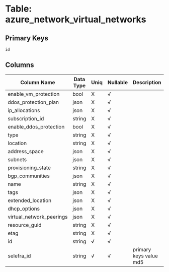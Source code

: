 # Table: azure_network_virtual_networks

## Primary Keys 

```
id
```


## Columns 

|  Column Name   |  Data Type  | Uniq | Nullable | Description | 
|  ----  | ----  | ----  | ----  | ---- | 
| enable_vm_protection | bool | X | √ |  | 
| ddos_protection_plan | json | X | √ |  | 
| ip_allocations | json | X | √ |  | 
| subscription_id | string | X | √ |  | 
| enable_ddos_protection | bool | X | √ |  | 
| type | string | X | √ |  | 
| location | string | X | √ |  | 
| address_space | json | X | √ |  | 
| subnets | json | X | √ |  | 
| provisioning_state | string | X | √ |  | 
| bgp_communities | json | X | √ |  | 
| name | string | X | √ |  | 
| tags | json | X | √ |  | 
| extended_location | json | X | √ |  | 
| dhcp_options | json | X | √ |  | 
| virtual_network_peerings | json | X | √ |  | 
| resource_guid | string | X | √ |  | 
| etag | string | X | √ |  | 
| id | string | √ | √ |  | 
| selefra_id | string | √ | √ | primary keys value md5 | 


